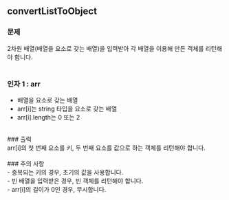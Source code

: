 ## convertListToObject

### 문제<br>
2차원 배열(배열을 요소로 갖는 배열)을 입력받아 각 배열을 이용해 만든 객체를 리턴해야 합니다.<br>
<br>
### 인자 1 : arr<br>
- 배열을 요소로 갖는 배열<br>
- arr[i]는 string 타입을 요소로 갖는 배열<br>
- arr[i].length는 0 또는 2<br>
<br>
### 출력<br>
arr[i]의 첫 번째 요소를 키, 두 번째 요소를 값으로 하는 객체를 리턴해야 합니다.<br>
<br>
### 주의 사항<br>
- 중복되는 키의 경우, 초기의 값을 사용합니다.<br>
- 빈 배열을 입력받은 경우, 빈 객체를 리턴해야 합니다.<br>
- arr[i]의 길이가 0인 경우, 무시합니다.<br>
